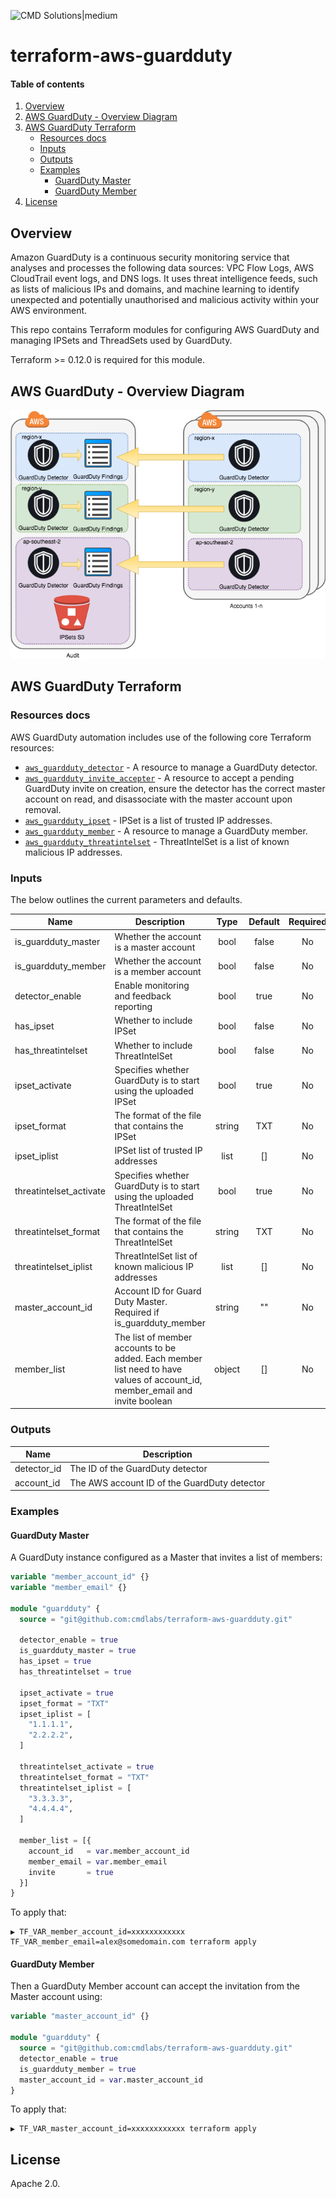 <!-- vim: set ft=markdown: -->
![CMD Solutions|medium](https://s3-ap-southeast-2.amazonaws.com/cmd-website-images/CMDlogo.jpg)

# terraform-aws-guardduty

#### Table of contents

1. [Overview](#overview)
2. [AWS GuardDuty - Overview Diagram](#aws-guardduty---overview-diagram)
3. [AWS GuardDuty Terraform](#aws-guardduty-terraform)
    * [Resources docs](#resources-docs)
    * [Inputs](#inputs)
    * [Outputs](#outputs)
    * [Examples](#examples)
        - [GuardDuty Master](#guardduty-master)
        - [GuardDuty Member](#guardduty-member)
4. [License](#license)

## Overview

Amazon GuardDuty is a continuous security monitoring service that analyses and processes the following data sources: VPC Flow Logs, AWS CloudTrail event logs, and DNS logs. It uses threat intelligence feeds, such as lists of malicious IPs and domains, and machine learning to identify unexpected and potentially unauthorised and malicious activity within your AWS environment.

This repo contains Terraform modules for configuring AWS GuardDuty and managing IPSets and ThreadSets used by GuardDuty.

Terraform >= 0.12.0 is required for this module.

## AWS GuardDuty - Overview Diagram

![GuardDuty|medium](docs/guardduty.png)

## AWS GuardDuty Terraform

### Resources docs

AWS GuardDuty automation includes use of the following core Terraform resources:

- [`aws_guardduty_detector`](https://www.terraform.io/docs/providers/aws/r/guardduty_detector.html) - A resource to manage a GuardDuty detector.
- [`aws_guardduty_invite_accepter`](https://www.terraform.io/docs/providers/aws/r/guardduty_invite_accepter.html) - A resource to accept a pending GuardDuty invite on creation, ensure the detector has the correct master account on read, and disassociate with the master account upon removal.
- [`aws_guardduty_ipset`](https://www.terraform.io/docs/providers/aws/r/guardduty_ipset.html) - IPSet is a list of trusted IP addresses.
- [`aws_guardduty_member`](https://www.terraform.io/docs/providers/aws/r/guardduty_member.html) - A resource to manage a GuardDuty member.
- [`aws_guardduty_threatintelset`](https://www.terraform.io/docs/providers/aws/r/guardduty_threatintelset.html) - ThreatIntelSet is a list of known malicious IP addresses.

### Inputs

The below outlines the current parameters and defaults.

| Name | Description | Type | Default | Required |
|------|-------------|:----:|:-------:|:--------:|
|is_guardduty_master|Whether the account is a master account|bool|false|No|
|is_guardduty_member|Whether the account is a member account|bool|false|No|
|detector_enable|Enable monitoring and feedback reporting|bool|true|No|
|has_ipset|Whether to include IPSet|bool|false|No|
|has_threatintelset|Whether to include ThreatIntelSet|bool|false|No|
|ipset_activate|Specifies whether GuardDuty is to start using the uploaded IPSet|bool|true|No|
|ipset_format|The format of the file that contains the IPSet|string|TXT|No|
|ipset_iplist|IPSet list of trusted IP addresses|list|[]|No|
|threatintelset_activate|Specifies whether GuardDuty is to start using the uploaded ThreatIntelSet|bool|true|No|
|threatintelset_format|The format of the file that contains the ThreatIntelSet|string|TXT|No|
|threatintelset_iplist|ThreatIntelSet list of known malicious IP addresses|list|[]|No|
|master_account_id|Account ID for Guard Duty Master. Required if is_guardduty_member|string|""|No|
|member_list|The list of member accounts to be added. Each member list need to have values of account_id, member_email and invite boolean|object|[]|No|

### Outputs

|Name|Description|
|------------|---------------------|
|detector_id|The ID of the GuardDuty detector|
|account_id|The AWS account ID of the GuardDuty detector|

### Examples

#### GuardDuty Master

A GuardDuty instance configured as a Master that invites a list of members:

```tf
variable "member_account_id" {}
variable "member_email" {}

module "guardduty" {
  source = "git@github.com:cmdlabs/terraform-aws-guardduty.git"

  detector_enable = true
  is_guardduty_master = true
  has_ipset = true
  has_threatintelset = true

  ipset_activate = true
  ipset_format = "TXT"
  ipset_iplist = [
    "1.1.1.1",
    "2.2.2.2",
  ]

  threatintelset_activate = true
  threatintelset_format = "TXT"
  threatintelset_iplist = [
    "3.3.3.3",
    "4.4.4.4",
  ]

  member_list = [{
    account_id   = var.member_account_id
    member_email = var.member_email
    invite       = true
  }]
}
```

To apply that:

```text
▶ TF_VAR_member_account_id=xxxxxxxxxxxx TF_VAR_member_email=alex@somedomain.com terraform apply
```

#### GuardDuty Member

Then a GuardDuty Member account can accept the invitation from the Master account using:

```tf
variable "master_account_id" {}

module "guardduty" {
  source = "git@github.com:cmdlabs/terraform-aws-guardduty.git"
  detector_enable = true
  is_guardduty_member = true
  master_account_id = var.master_account_id
}
```

To apply that:

```text
▶ TF_VAR_master_account_id=xxxxxxxxxxxx terraform apply
```

## License

Apache 2.0.
